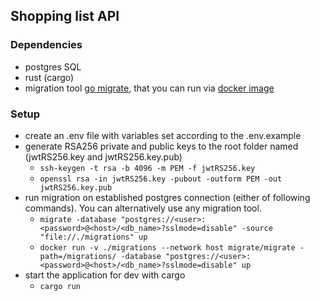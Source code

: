 ## Shopping list API

### Dependencies
 - postgres SQL
 - rust (cargo)
 - migration tool [go migrate](https://github.com/golang-migrate/migrate), that you can run via [docker image](https://hub.docker.com/r/migrate/migrate/)

### Setup
 - create an .env file with variables set according to the .env.example
 - generate RSA256 private and public keys to the root folder named (jwtRS256.key and jwtRS256.key.pub)
   - `ssh-keygen -t rsa -b 4096 -m PEM -f jwtRS256.key`   
   - `openssl rsa -in jwtRS256.key -pubout -outform PEM -out jwtRS256.key.pub`
 - run migration on established postgres connection (either of following commands). You can alternatively use any migration tool.
   - `migrate -database "postgres://<user>:<password>@<host>/<db_name>?sslmode=disable" -source "file://./migrations" up` 
   - `docker run -v ./migrations --network host migrate/migrate -path=/migrations/ -database "postgres://<user>:<password>@<host>/<db_name>?sslmode=disable" up` 
 - start the application for dev with cargo 
   - `cargo run`

